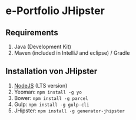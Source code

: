 # e-Portfolio JHipster

## Requirements
1. Java (Development Kit)
2. Maven (included in IntelliJ and eclipse) / Gradle

## Installation von JHipster
1. [NodeJS](https://nodejs.org/en/) (LTS version)
2. Yeoman: ```npm install -g yo```
2. Bower: ```npm install -g parcel```
3. Gulp: ```npm install -g gulp-cli```
4. JHipster: ```npm install -g generator-jhipster```
